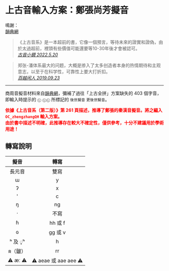 # 上古音輸入方案：鄭張尚芳擬音

鳴謝：<br>
[韻典網](https://ytenx.org/)

> 《上古音系》是一本超前的書，它像一個預言，等待未來的證實和證偽，由於太過超前，裡頭有些價值可能還要等10-30年後才會被認可。<br>
> [*古音小鏡 2022.5.20*](http://www.kaom.net/ny_box.php?name=zhengzhang)

> 郑张-潘体系最大的问题，大概是掺入了太多创造者本身的热情期待和主观意志，以至于在科学性，可靠性上要大打折扣。<br>
> [*百越闲人 2019.09.23*](https://www.zhihu.com/question/334162615/answer/743574006)

---
商周音擬音材料來自[韻典網](https://ytenx.org/)，彌補了過往「上古全拼」方案缺失的 403 個字音，即輸入時提示的 `Ⓛ` `ⓁⓁ` 所標記的 `後世擬音` `更後世擬音`。

<span style="color:red !important"><b>依據《上古音系（第二版）》第 261 頁描述，推導了鄭張的秦漢音擬音。將之編入 `OC_zhengzhangQH` 輸入方案。<br>
由於書中描述不明確，此推導存在較大不確定性，僅供參考，十分不建議用於學術用途！</b></span>

## 轉寫說明

| 擬音 | 轉寫 |
| :---: | :---: |
| 長元音 | 雙寫 |
| ɯ | y |
| ʔ | x |
| ' | c |
| ŋ | ng |
| · | 不寫 |
| ɦ | hh 或 f |
| ɢ | gg 或 v |
| ʰ 及 ◌̥ʰ | h |
| ʀ（皽） | rr |
| ⚠️ æː ⚠️ | ⚠️ aeae 或 aae aee ⚠️ |